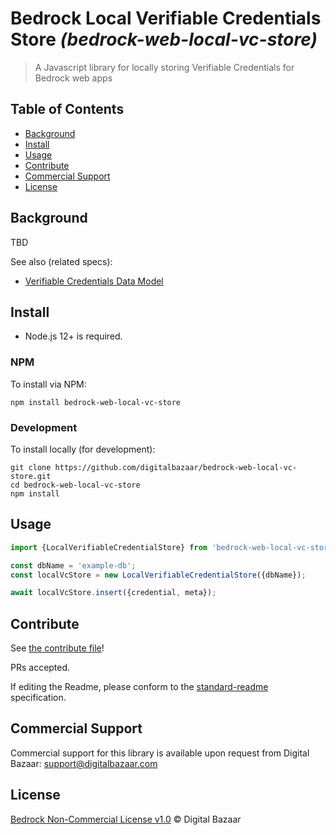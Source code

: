 # Bedrock Local Verifiable Credentials Store _(bedrock-web-local-vc-store)_

> A Javascript library for locally storing Verifiable Credentials for Bedrock web apps

## Table of Contents

- [Background](#background)
- [Install](#install)
- [Usage](#usage)
- [Contribute](#contribute)
- [Commercial Support](#commercial-support)
- [License](#license)

## Background

TBD

See also (related specs):

* [Verifiable Credentials Data Model](https://w3c.github.io/vc-data-model/)

## Install

- Node.js 12+ is required.

### NPM

To install via NPM:

```
npm install bedrock-web-local-vc-store
```

### Development

To install locally (for development):

```
git clone https://github.com/digitalbazaar/bedrock-web-local-vc-store.git
cd bedrock-web-local-vc-store
npm install
```

## Usage

```js
import {LocalVerifiableCredentialStore} from 'bedrock-web-local-vc-store';

const dbName = 'example-db';
const localVcStore = new LocalVerifiableCredentialStore({dbName});

await localVcStore.insert({credential, meta});
```

## Contribute

See [the contribute file](https://github.com/digitalbazaar/bedrock/blob/master/CONTRIBUTING.md)!

PRs accepted.

If editing the Readme, please conform to the
[standard-readme](https://github.com/RichardLitt/standard-readme) specification.

## Commercial Support

Commercial support for this library is available upon request from
Digital Bazaar: support@digitalbazaar.com

## License

[Bedrock Non-Commercial License v1.0](LICENSE.md) © Digital Bazaar
